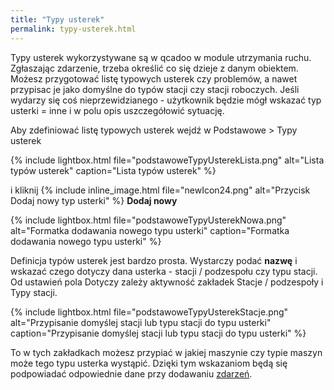 ```yaml
---
title: "Typy usterek"
permalink: typy-usterek.html
---
```


Typy usterek wykorzystywane są w qcadoo w module utrzymania ruchu. Zgłaszając zdarzenie, trzeba określić co się dzieje z danym obiektem. Możesz przygotować listę typowych usterek czy problemów, a nawet przypisac je jako domyślne do typów stacji czy stacji roboczych. Jeśli wydarzy się coś nieprzewidzianego - użytkownik będzie mógł wskazać typ usterki = inne i w polu opis uszczegółowić sytuację.

Aby zdefiniować listę typowych usterek wejdź w Podstawowe > Typy usterek

{% include lightbox.html file="podstawoweTypyUsterekLista.png" alt="Lista typów usterek" caption="Lista typów usterek" %}

i kliknij {% include inline_image.html file="newIcon24.png" alt="Przycisk Dodaj nowy typ usterki" %} **Dodaj nowy**

{% include lightbox.html file="podstawoweTypyUsterekNowa.png" alt="Formatka dodawania nowego typu usterki" caption="Formatka dodawania nowego typu usterki" %}

Definicja typów usterek jest bardzo prosta. Wystarczy podać **nazwę** i wskazać czego dotyczy dana usterka - stacji / podzespołu czy typu stacji. Od ustawień pola Dotyczy zależy aktywność zakładek Stacje / podzespoły i Typy stacji.


{% include lightbox.html file="podstawoweTypyUsterekStacje.png" alt="Przypisanie domyślej stacji lub typu stacji do typu usterki" caption="Przypisanie domyślej stacji lub typu stacji do typu usterki" %}

To w tych zakładkach możesz przypiać w jakiej maszynie czy typie maszyn może tego typu usterka wystąpić. Dzięki tym wskazaniom będą się podpowiadać odpowiednie dane przy dodawaniu [zdarzeń](/zdarzenia).